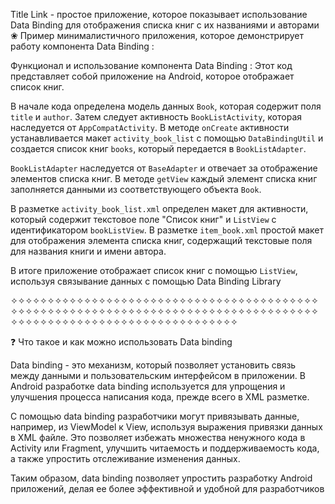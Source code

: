 Title Link -  простое приложение, которое показывает использование Data Binding для отображения списка книг с их названиями и авторами        
 ❀  Пример минималистичного приложения, которое демонстрирует работу компонента  Data Binding  :

Функционал и использование компонента   Data Binding  :
Этот код представляет собой приложение на Android, которое отображает список книг. 

В начале кода определена модель данных `Book`, которая содержит поля `title` и `author`. Затем следует активность `BookListActivity`, которая наследуется от `AppCompatActivity`. В методе `onCreate` активности устанавливается макет `activity_book_list` с помощью `DataBindingUtil` и создается список книг `books`, который передается в `BookListAdapter`. 

`BookListAdapter` наследуется от `BaseAdapter` и отвечает за отображение элементов списка книг. В методе `getView` каждый элемент списка книг заполняется данными из соответствующего объекта `Book`. 

В разметке `activity_book_list.xml` определен макет для активности, который содержит текстовое поле "Список книг" и `ListView` с идентификатором `bookListView`. В разметке `item_book.xml` простой макет для отображения элемента списка книг, содержащий текстовые поля для названия книги и имени автора. 

В итоге приложение отображает список книг с помощью `ListView`, используя связывание данных с помощью Data Binding Library  
	
✧✧✧✧✧✧✧✧✧✧✧✧✧✧✧✧✧✧✧✧✧✧✧✧✧✧✧✧✧✧✧✧✧✧✧✧✧✧✧✧✧✧✧✧✧✧✧✧✧✧✧✧✧✧✧✧✧✧✧✧✧✧✧✧✧✧✧✧✧✧✧✧✧✧✧✧✧✧✧✧✧✧✧✧✧✧✧✧✧✧✧✧✧✧✧✧✧✧✧✧✧✧✧✧✧✧✧✧✧✧✧✧✧✧✧

❓  	Что такое и как можно использовать Data binding   

Data binding - это механизм, который позволяет установить связь между данными и пользовательским интерфейсом в приложении. В Android разработке data binding используется для упрощения и улучшения процесса написания кода, прежде всего в XML разметке. 

С помощью data binding разработчики могут привязывать данные, например, из ViewModel к View, используя выражения привязки данных в XML файле. Это позволяет избежать множества ненужного кода в Activity или Fragment, улучшить читаемость и поддерживаемость кода, а также упростить отслеживание изменения данных.

Таким образом, data binding позволяет упростить разработку Android приложений, делая ее более эффективной и удобной для разработчиков      
	
